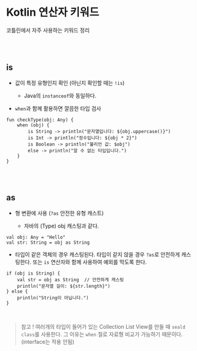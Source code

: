 # Kotlin 연산자 키워드

코틀린에서 자주 사용하는 키워드 정리

<br><br>

## is

* 값이 특정 유형인지 확인 (아닌지 확인할 때는 `!is`)

  - Java의 `instanceof`와 동일하다.

* `when`과 함께 활용하면 깔끔한 타입 검사

```
fun checkType(obj: Any) {
    when (obj) {
        is String -> println("문자열입니다: ${obj.uppercase()}")
        is Int -> println("정수입니다: ${obj * 2}")
        is Boolean -> println("불리언 값: $obj")
        else -> println("알 수 없는 타입입니다.")
    }
}
```

<br><br>

## as

* 형 변환에 사용 (`?as` 안전한 유형 캐스트)

  - 자바의 (Type) obj 캐스팅과 같다.

```
val obj: Any = "Hello"
val str: String = obj as String
```

* 타입이 같은 객체의 경우 캐스팅된다. 타입이 같지 않을 경우 `?as`로 안전하게 캐스팅한다. 또는 `is` 연산자와 함께 사용하여 예외를 막도록 한다.

```
if (obj is String) { 
    val str = obj as String  // 안전하게 캐스팅
    println("문자열 길이: ${str.length}")
} else {
    println("String이 아닙니다.")
}
```

<br>

> 참고 ! 여러개의 타입이 들어가 있는 Collection List View를 만들 때 `seald class`를 사용한다. 그 이유는 `when` 절로 자료형 비교가 가능하기 때문이다. (interface는 적용 안됨)